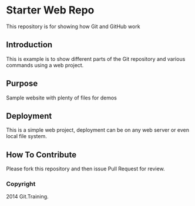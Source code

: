 # Starter Web Repo

This repository is for showing how Git and GitHub work

## Introduction

This is example is to show different parts of the Git repository and various commands using a web project.

## Purpose

Sample website with plenty of files for demos

## Deployment

This is a simple web project, deployment can be on any web server or even local file system.

## How To Contribute

Please fork this repository and then issue Pull Request for review.

### Copyright

2014 Git.Training.